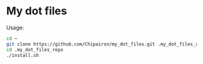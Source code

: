 My dot files
============

Usage:

```bash
cd ~
git clone https://github.com/Chipairon/my_dot_files.git .my_dot_files_repo
cd .my_dot_files_repo
./install.sh
```


